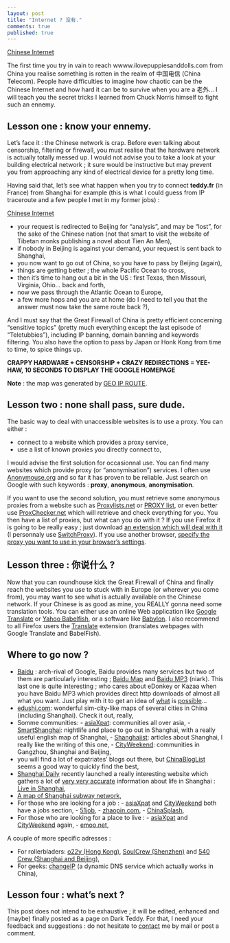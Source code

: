 ```yaml
---
layout: post
title: "Internet ? 没有."
comments: true
published: true
---
```


[Chinese Internet](http://teddy.fr/files/internetCN.png)

The first time you try in vain to reach wwww.ilovepuppiesanddolls.com from China you realise something is rotten in the realm of 中国电信 (China Telecom). People have difficulties to imagine how chaotic can be the Chinese Internet and how hard it can be to survive when you are a 老外… I will teach you the secret tricks I learned from Chuck Norris himself to fight such an ennemy.

## Lesson one : know your ennemy.

Let’s face it : the Chinese network is crap. Before even talking about censorship, filtering or firewall, you must realise that the hardware network is actually totally messed up. I would not advise you to take a look at your building electrical network ; it sure would be instructive but may prevent you from approaching any kind of electrical device for a pretty long time.

Having said that, let’s see what happen when you try to connect **teddy.fr** (in France) from Shanghai for example (this is what I could guess from IP traceroute and a few people I met in my former jobs) :

[Chinese Internet](http://teddy.fr/files/traceroute.png)

* your request is redirected to Beijing for “analysis”, and may be “lost”, for the sake of the Chinese nation (not that smart to visit the website of Tibetan monks publishing a novel about Tien An Men),
* if nobody in Beijing is against your demand, your request is sent back to Shanghai,
* you now want to go out of China, so you have to pass by Beijing (again),
* things are getting better ; the whole Pacific Ocean to cross,
* then it’s time to hang out a bit in the US : first Texas, then Missouri, Virginia, Ohio… back and forth,
* now we pass through the Atlantic Ocean to Europe,
* a few more hops and you are at home (do I need to tell you that the answer must now take the same route back ?),

And I must say that the Great Firewall of China is pretty efficient concerning “sensitive topics” (pretty much everything except the last episode of “Teletubbies”), including IP banning, domain banning and keywords filtering. You also have the option to pass by Japan or Honk Kong from time to time, to spice things up.

**CRAPPY HARDWARE + CENSORSHIP + CRAZY REDIRECTIONS = YEE-HAW, 10 SECONDS TO DISPLAY THE GOOGLE HOMEPAGE**

**Note** : the map was generated by <a href="http://www.cucy.net/map/georoute.html">GEO IP ROUTE</a>.

## Lesson two : none shall pass, sure dude.

The basic way to deal with unaccessible websites is to use a proxy. You can either :

* connect to a website which provides a proxy service,
* use a list of known proxies you directly connect to,

I would advise the first solution for occasionnal use. You can find many websites which provide proxy (or “anonymisation”) services. I often use <a href="http://www.anonymouse.org">Anonymouse.org</a> and so far it has proven to be reliable. Just search on Google with such keywords : **proxy**, **anonymous**, **anonymisation**.

If you want to use the second solution, you must retrieve some anonymous proxies from a website such as <a href="http://www.proxylists.net">Proxylists.net</a> or <a href="http://www.samair.ru/proxy">PROXY list</a>, or even better use <a href="http://www.proxychecker.net">ProxChecker.net</a> which will retrieve and check everything for you. You then have a list of proxies, but what can you do with it ? If you use Firefox it is going to be really easy ; just download <a href="https://addons.mozilla.org/search.php?app=firefox&amp;amp;q=switch+proxy&amp;amp;cat=null&amp;amp;type=null&amp;amp;appfilter=null&amp;amp;platform=null&amp;amp;date=null&amp;amp;sort=rating&amp;amp;perpage=10&amp;amp;app=firefox">an extension which will deal with it</a> (I personnaly use <a href="https://addons.mozilla.org/firefox/125/">SwitchProxy</a>). If you use another browser, <a href="http://www.lib.msu.edu/proxy">specify the proxy you want to use in your browser’s settings</a>.

## Lesson three : 你说什么 ?

Now that you can roundhouse kick the Great Firewall of China and finally reach the websites you use to stuck with in Europe (or wherever you come from), you may want to see what is actually available on the Chinese network. If your Chinese is as good as mine, you REALLY gonna need some translation tools. You can either use an online Web application like <a href="http://www.google.com/language_tools?hl=en-EN">Google Translate</a> or <a href="http://babelfish.yahoo.com/">Yahoo Babelfish</a>, or a software like <a href="http://www.babylon.com/">Babylon</a>. I also recommend to all Firefox users the <a href="https://addons.mozilla.org/firefox/181/">Translate</a> extension (translates webpages with Google Translate and BabelFish).

## Where to go now ?

* <a href="http://www.baidu.com">Baidu</a> : arch-rival of Google, Baidu provides many services but two of them are particularly interesting ; <a href="http://map.baidu.com">Baidu Map</a> and <a href="http://mp3.baidu.com">Baidu MP3</a> (niark). This last one is quite interesting ; who cares about eDonkey or Kazaa when you have Baidu MP3 which provides direct http downloads of almost all what you want. Just play with it to get an idea of <a href="http://mp3.baidu.com/m?f=ms&amp;amp;tn=baidump3&amp;amp;ct=134217728&amp;amp;lf=&amp;amp;rn=&amp;amp;word=red+hot+chili+peppers&amp;amp;lm=-1">what</a> is <a href="http://mp3.baidu.com/m?f=ms&amp;amp;tn=baidump3&amp;amp;ct=134217728&amp;amp;lf=&amp;amp;rn=&amp;amp;word=friends+107&amp;amp;lm=-1">possible</a>…
* <a href="http://edushi.com">edushi.com</a>: wonderful sim-city-like maps of several cities in China (including Shanghai). Check it out, really,
* Somme communities: - <a href="http://www.asiaxpat.com/">asiaXpat</a>: communities all over asia, - <a href="http://www.smartshanghai.com">SmartShanghai</a>: nightlife and place to go out in Shanghai, with a really useful english map of Shanghai, - <a href="http://www.shanghaiist.com/">Shanghaiist</a>: articles about Shanghai, I really like the writing of this one, - <a href="http://www.cityweekend.com.cn">CityWeekend</a>: communities in Gangzhou, Shanghai and Beijing,
* you will find a lot of expatriates’ blogs out there, but <a href="http://www.chinabloglist.org/">ChinaBlogList</a> seems a good way to quickly find the best,
* <a href="http://www.shanghaidaily.com">Shanghai Daily</a> recently launched a really interesting website which gathers a lot of <a href="http://www.shanghaidaily.com/live/transport/taxi2.php#dress">very very accurate</a> information about life in Shanghai : <a href="http://www.shanghaidaily.com/live/">Live in Shanghai</a>,
* <a href="http://www.urbanrail.net/as/shan/shanghai.htm">A map of Shanghai subway network</a>,
* For those who are looking for a job : - <a href="http://www.asiaxpat.com/">asiaXpat</a> and <a href="http://www.cityweekend.com.cn">CityWeekend</a> both have a jobs section, - <a href="http://www.51job.com">51job</a>, - <a href="http://www.zhaopin.com/">zhaopin.com</a>, - <a href="http://www.chinasplash.com.cn/">ChinaSplash</a>,
* For those who are looking for a place to live : - <a href="http://www.asiaxpat.com/">asiaXpat</a> and <a href="http://www.cityweekend.com.cn">CityWeekend</a> again, - <a href="http://emoo.net/">emoo.net</a>,


A couple of more specific adresses :

* For rollerbladers: <a href="http://www.o22y.com/">o22y (Hong Kong)</a>, <a href="http://soulcrew.net/">SoulCrew (Shenzhen)</a> and <a href="http://www.x-540club.com/">540 Crew (Shanghai and Beijing)</a>,
* For geeks: <a href="http://www.changeIP.com">changeIP</a> (a dynamic DNS service which actually works in China),

## Lesson four : what’s next ?

This post does not intend to be exhaustive ; it will be edited, enhanced and (maybe) finally posted as a page on Dark Teddy. For that, I need your feedback and suggestions : do not hesitate to <a href="/contact">contact</a> me by mail or post a comment.